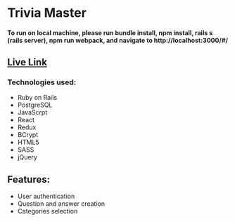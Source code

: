 # Trivia Master

#### To run on local machine, please run bundle install, npm install, rails s (rails server), npm run webpack, and navigate to http://localhost:3000/#/

## [Live Link](http://trivia-masterr.herokuapp.com/#/)

### Technologies used: 
  - Ruby on Rails
  - PostgreSQL
  - JavaScrpt
  - React
  - Redux
  - BCrypt
  - HTML5
  - SASS
  - jQuery
  
 ## Features:
  * User authentication
  * Question and answer creation
  * Categories selection
